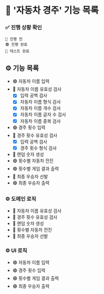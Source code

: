 # 🚗 '자동차 경주' 기능 목록

### ✅ 진행 상황 확인

```
🔴 진행 전
🟢 진행 완료
🔵 테스트 완료
```

## ⚙️ 기능 목록

- 🟢 자동차 이름 입력
- 🔵 자동차 이름 유효성 검사
  - [x] 입력 공백 검사
  - [x] 자동차 이름 형식 검사
  - [x] 자동차 이름 개수 검사
  - [x] 자동차 이름 글자 수 검사
  - [x] 자동차 이름 중복 검사
- 🟢 경주 횟수 입력
- 🔵 경주 횟수 유효성 검사
  - [x] 입력 공백 검사
  - [x] 경주 횟수 형식 검사
- 🔵 랜덤 숫자 생성
- 🟢 횟수별 자동차 전진
- 🟢 횟수별 게임 결과 출력
- 🔵 최종 우승자 선발
- 🟢 최종 우승자 출력

### ⚙️ 도메인 로직

- 🔵 자동차 이름 유효성 검사
- 🔵 경주 횟수 유효성 검사
- 🔵 랜덤 숫자 생성
- 🔵 횟수별 자동차 전진
- 🔵 최종 우승자 선발

### ⚙️ UI 로직

- 🟢 자동차 이름 입력
- 🟢 경주 횟수 입력
- 🟢 횟수별 게임 결과 출력
- 🟢 최종 우승자 출력
